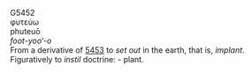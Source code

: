 <body>
  <p>G5452<br>  φυτεύω  <br> phuteuō  <br><i>foot-yoo‘-o </i><br>From a derivative of <a href="g5453.htm">5453</a>  to <i>set</i> <i>out</i> in the earth, that is, <i>implant</i>. Figuratively to <i>instil</i> doctrine: - plant.<br></p>
 </body>